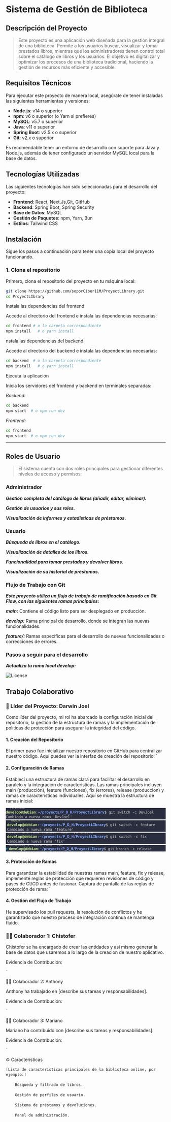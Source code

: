 # Sistema de Gestión de Biblioteca

## Descripción del Proyecto

> Este proyecto es una aplicación web diseñada para la gestión integral de una biblioteca. Permite a los usuarios buscar, visualizar y tomar prestados libros, mientras que los administradores tienen control total sobre el catálogo de libros y los usuarios. El objetivo es digitalizar y optimizar los procesos de una biblioteca tradicional, haciendo la gestión de recursos más eficiente y accesible.

## Requisitos Técnicos

Para ejecutar este proyecto de manera local, asegúrate de tener instaladas las siguientes herramientas y versiones:

- **Node.js**: v14 o superior
- **npm**: v6 o superior (o Yarn si prefieres)
- **MySQL**: v5.7 o superior
- **Java**: v11 o superior
- **Spring Boot**: v2.5.x o superior
- **Git**: v2.x o superior

Es recomendable tener un entorno de desarrollo con soporte para Java y Node.js, además de tener configurado un servidor MySQL local para la base de datos.

## Tecnologías Utilizadas

Las siguientes tecnologías han sido seleccionadas para el desarrollo del proyecto:

- **Frontend**: React, Next.Js,Git, GitHub
- **Backend**: Spring Boot, Spring Security
- **Base de Datos**: MySQL
- **Gestión de Paquetes**: npm, Yarn, Bun
- **Estilos**: Tailwind CSS

## Instalación

Sigue los pasos a continuación para tener una copia local del proyecto funcionando.

### 1. Clona el repositorio

Primero, clona el repositorio del proyecto en tu máquina local:

```bash
git clone https://github.com/soporCiber11M/ProyectLibrary.git
cd ProyectLIbrary
```

Instala las dependencias del frontend

Accede al directorio del frontend e instala las dependencias necesarias:

```bash
cd frontend # o la carpeta correspondiente
npm install   # o yarn install
```

nstala las dependencias del backend

Accede al directorio del backend e instala las dependencias necesarias:

```bash
cd backend  # o la carpeta correspondiente
npm install   # o yarn install
```


Ejecuta la aplicación

Inicia los servidores del frontend y backend en terminales separadas:

_Backend:_

```bash
cd backend
npm start  # o npm run dev
```

_Frontend:_

```bash
cd frontend
npm start  # o npm run dev

```

---

## Roles de Usuario

> El sistema cuenta con dos roles principales para gestionar diferentes niveles de acceso y permisos:

### Administrador

**_Gestión completa del catálogo de libros (añadir, editar, eliminar)._**

**_Gestión de usuarios y sus roles._**

**_Visualización de informes y estadísticas de préstamos._**

### Usuario

**_Búsqueda de libros en el catálogo._**

**_Visualización de detalles de los libros._**

**_Funcionalidad para tomar prestados y devolver libros._**

**_Visualización de su historial de préstamos._**

### Flujo de Trabajo con Git

**_Este proyecto utiliza un flujo de trabajo de ramificación basado en Git Flow, con las siguientes ramas principales:_**

**_main:_** Contiene el código listo para ser desplegado en producción.

**_develop:_** Rama principal de desarrollo, donde se integran las nuevas funcionalidades.

**_feature/:_** Ramas específicas para el desarrollo de nuevas funcionalidades o correcciones de errores.

### Pasos a seguir para el desarrollo

**_Actualiza tu rama local develop:_**

![License](https://img.shields.io/badge/License-MIT-blue.svg)


## Trabajo Colaborativo

### 👑 Líder del Proyecto: Darwin Joel

Como líder del proyecto, mi rol ha abarcado la configuración inicial del repositorio, la gestión de la estructura de ramas y la implementación de políticas de protección para asegurar la integridad del código.

#### 1. Creación del Repositorio

El primer paso fue inicializar nuestro repositorio en GitHub para centralizar nuestro código.
Aquí puedes ver la interfaz de creación del repositorio:
`

#### 2. Configuración de Ramas

Establecí una estructura de ramas clara para facilitar el desarrollo en paralelo y la integración de características. Las ramas principales incluyen main (producción), feature (funciones), fix (errores), release (produccion) y ramas de características individuales.
Aquí se muestra la estructura de ramas inicial:

![Rama personal](./imgs/devjoel.png)
![Rama feature](./imgs/feature.png)
![Rama fix](./imgs/fix.png)
![Rama release](./imgs/release.png)


#### 3. Protección de Ramas

Para garantizar la estabilidad de nuestras ramas main, feature, fix y release, implementé reglas de protección que requieren revisiones de código y pases de CI/CD antes de fusionar.
Captura de pantalla de las reglas de protección de rama:
`

#### 4. Gestión del Flujo de Trabajo

He supervisado los pull requests, la resolución de conflictos y he garantizado que nuestro proceso de integración continua se mantenga fluido.

### 👨‍💻 Colaborador 1: Chistofer

Chistofer se ha encargado de crear las entidades y asi mismo generar la base de datos que usaremos a lo largo de la creacion de nuestro aplicativo.

Evidencia de Contribución:

    
    `

👩‍💻 Colaborador 2: Anthony

Anthony ha trabajado en [describe sus tareas y responsabilidades].

Evidencia de Contribución:

   
    `

🧑‍💻 Colaborador 3: Mariano

Mariano ha contribuido con [describe sus tareas y responsabilidades].

Evidencia de Contribución:

    
    `

⚙️ Características

    [Lista de características principales de la biblioteca online, por ejemplo:]

        Búsqueda y filtrado de libros.

        Gestión de perfiles de usuario.

        Sistema de préstamos y devoluciones.

        Panel de administración.

